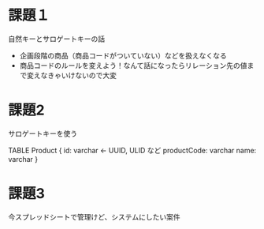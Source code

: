 # 課題１

自然キーとサロゲートキーの話

* 企画段階の商品（商品コードがついていない）などを扱えなくなる
* 商品コードのルールを変えよう！なんて話になったらリレーション先の値まで変えなきゃいけないので大変


# 課題2

サロゲートキーを使う

TABLE Product {
  id: varchar <- UUID, ULID など
  productCode: varchar
  name: varchar
}

# 課題3

今スプレッドシートで管理けど、システムにしたい案件
